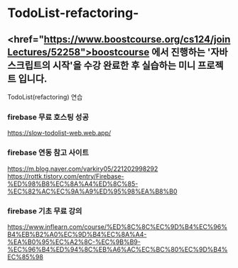 # TodoList-refactoring-
## <href="https://www.boostcourse.org/cs124/joinLectures/52258">boostcourse</a> 에서 진행하는 '자바스크립트의 시작'을 수강 완료한 후 실습하는 미니 프로젝트 입니다.
TodoList(refactoring) 연습
### firebase 무료 호스팅 성공
https://slow-todolist-web.web.app/
### firebase 연동 참고 사이트
https://m.blog.naver.com/varkiry05/221202998292<br>
https://rottk.tistory.com/entry/Firebase-%ED%98%B8%EC%8A%A4%ED%8C%85-%EC%82%AC%EC%9A%A9%ED%95%98%EA%B8%B0
### firebase 기초 무료 강의
https://www.inflearn.com/course/%ED%8C%8C%EC%9D%B4%EC%96%B4%EB%B2%A0%EC%9D%B4%EC%8A%A4-%EA%B0%95%EC%A2%8C-%EC%9B%B9-%EC%96%B4%ED%94%8C%EB%A6%AC%EC%BC%80%EC%9D%B4%EC%85%98
